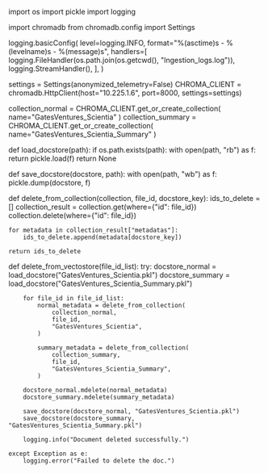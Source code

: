 import os
import pickle
import logging

import chromadb
from chromadb.config import Settings

logging.basicConfig(
    level=logging.INFO,
    format="%(asctime)s - %(levelname)s - %(message)s",
    handlers=[
        logging.FileHandler(os.path.join(os.getcwd(), "Ingestion_logs.log")),
        logging.StreamHandler(),
    ],
)

settings = Settings(anonymized_telemetry=False)
CHROMA_CLIENT = chromadb.HttpClient(host="10.225.1.6", port=8000, settings=settings)

collection_normal = CHROMA_CLIENT.get_or_create_collection(
    name="GatesVentures_Scientia"
)
collection_summary = CHROMA_CLIENT.get_or_create_collection(
    name="GatesVentures_Scientia_Summary"
)


def load_docstore(path):
    if os.path.exists(path):
        with open(path, "rb") as f:
            return pickle.load(f)
    return None


def save_docstore(docstore, path):
    with open(path, "wb") as f:
        pickle.dump(docstore, f)


def delete_from_collection(collection, file_id, docstore_key):
    ids_to_delete = []
    collection_result = collection.get(where={"id": file_id})
    collection.delete(where={"id": file_id})

    for metadata in collection_result["metadatas"]:
        ids_to_delete.append(metadata[docstore_key])

    return ids_to_delete


def delete_from_vectostore(file_id_list):
    try:
        docstore_normal = load_docstore("GatesVentures_Scientia.pkl")
        docstore_summary = load_docstore("GatesVentures_Scientia_Summary.pkl")

        for file_id in file_id_list:
            normal_metadata = delete_from_collection(
                collection_normal,
                file_id,
                "GatesVentures_Scientia",
            )

            summary_metadata = delete_from_collection(
                collection_summary,
                file_id,
                "GatesVentures_Scientia_Summary",
            )

        docstore_normal.mdelete(normal_metadata)
        docstore_summary.mdelete(summary_metadata)

        save_docstore(docstore_normal, "GatesVentures_Scientia.pkl")
        save_docstore(docstore_summary, "GatesVentures_Scientia_Summary.pkl")

        logging.info("Document deleted successfully.")

    except Exception as e:
        logging.error("Failed to delete the doc.")
